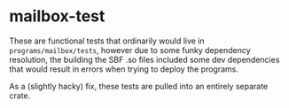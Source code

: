 # mailbox-test

These are functional tests that ordinarily would live in `programs/mailbox/tests`, however
due to some funky dependency resolution, the building the SBF .so files included some dev dependencies
that would result in errors when trying to deploy the programs.

As a (slightly hacky) fix, these tests are pulled into an entirely separate crate.
